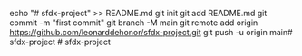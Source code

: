 echo "# sfdx-project" >> README.md
git init
git add README.md
git commit -m "first commit"
git branch -M main
git remote add origin https://github.com/leonarddehonor/sfdx-project.git
git push -u origin main#   s f d x - p r o j e c t  
 #   s f d x - p r o j e c t  
 